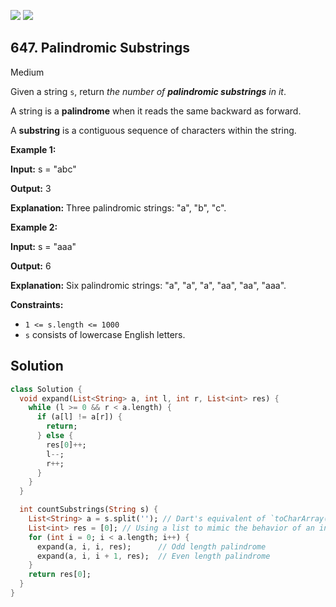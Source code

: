 [![](https://img.shields.io/github/stars/LeetCode-in-Dart/LeetCode-in-Dart?label=Stars&style=flat-square)](https://github.com/LeetCode-in-Dart/LeetCode-in-Dart)
[![](https://img.shields.io/github/forks/LeetCode-in-Dart/LeetCode-in-Dart?label=Fork%20me%20on%20GitHub%20&style=flat-square)](https://github.com/LeetCode-in-Dart/LeetCode-in-Dart/fork)

## 647\. Palindromic Substrings

Medium

Given a string `s`, return _the number of **palindromic substrings** in it_.

A string is a **palindrome** when it reads the same backward as forward.

A **substring** is a contiguous sequence of characters within the string.

**Example 1:**

**Input:** s = "abc"

**Output:** 3

**Explanation:** Three palindromic strings: "a", "b", "c".

**Example 2:**

**Input:** s = "aaa"

**Output:** 6

**Explanation:** Six palindromic strings: "a", "a", "a", "aa", "aa", "aaa".

**Constraints:**

*   `1 <= s.length <= 1000`
*   `s` consists of lowercase English letters.

## Solution

```dart
class Solution {
  void expand(List<String> a, int l, int r, List<int> res) {
    while (l >= 0 && r < a.length) {
      if (a[l] != a[r]) {
        return;
      } else {
        res[0]++;
        l--;
        r++;
      }
    }
  }

  int countSubstrings(String s) {
    List<String> a = s.split(''); // Dart's equivalent of `toCharArray()`
    List<int> res = [0]; // Using a list to mimic the behavior of an int array
    for (int i = 0; i < a.length; i++) {
      expand(a, i, i, res);      // Odd length palindrome
      expand(a, i, i + 1, res);  // Even length palindrome
    }
    return res[0];
  }
}
```